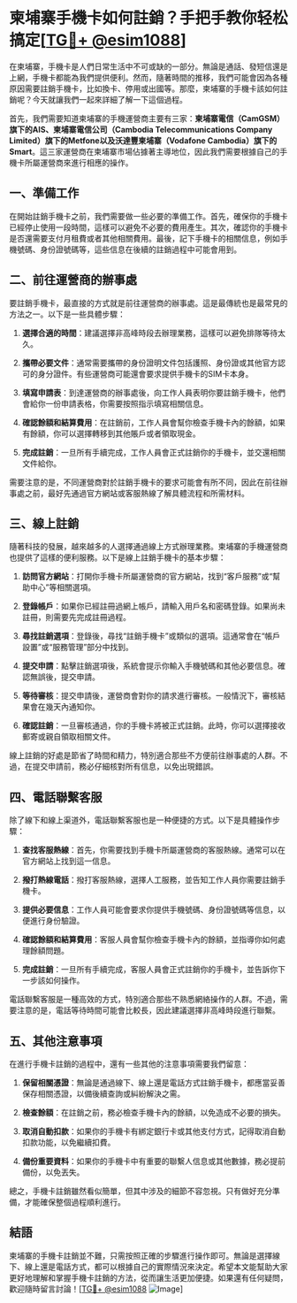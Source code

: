 # 柬埔寨手機卡如何註銷？手把手教你轻松搞定[[TG💪+ @esim1088](https://t.me/s/esim1088)]

在柬埔寨，手機卡是人們日常生活中不可或缺的一部分。無論是通話、發短信還是上網，手機卡都能為我們提供便利。然而，隨著時間的推移，我們可能會因為各種原因需要註銷手機卡，比如換卡、停用或出國等。那麼，柬埔寨的手機卡該如何註銷呢？今天就讓我們一起來詳細了解一下這個過程。

首先，我們需要知道柬埔寨的手機運營商主要有三家：**柬埔寨電信（CamGSM）旗下的AIS、柬埔寨電信公司（Cambodia Telecommunications Company Limited）旗下的Metfone以及沃達豐柬埔寨（Vodafone Cambodia）旗下的Smart**。這三家運營商在柬埔寨市場佔據著主導地位，因此我們需要根據自己的手機卡所屬運營商來進行相應的操作。

## 一、準備工作

在開始註銷手機卡之前，我們需要做一些必要的準備工作。首先，確保你的手機卡已經停止使用一段時間，這樣可以避免不必要的費用產生。其次，確認你的手機卡是否還需要支付月租費或者其他相關費用。最後，記下手機卡的相關信息，例如手機號碼、身份證號碼等，這些信息在後續的註銷過程中可能會用到。

## 二、前往運營商的辦事處

要註銷手機卡，最直接的方式就是前往運營商的辦事處。這是最傳統也是最常見的方法之一。以下是一些具體步驟：

1. **選擇合適的時間**：建議選擇非高峰時段去辦理業務，這樣可以避免排隊等待太久。
   
2. **攜帶必要文件**：通常需要攜帶的身份證明文件包括護照、身份證或其他官方認可的身分證件。有些運營商可能還會要求提供手機卡的SIM卡本身。

3. **填寫申請表**：到達運營商的辦事處後，向工作人員表明你要註銷手機卡，他們會給你一份申請表格，你需要按照指示填寫相關信息。

4. **確認餘額和結算費用**：在註銷前，工作人員會幫你檢查手機卡內的餘額，如果有餘額，你可以選擇轉移到其他賬戶或者領取現金。

5. **完成註銷**：一旦所有手續完成，工作人員會正式註銷你的手機卡，並交還相關文件給你。

需要注意的是，不同運營商對於註銷手機卡的要求可能會有所不同，因此在前往辦事處之前，最好先通過官方網站或客服熱線了解具體流程和所需材料。

## 三、線上註銷

隨著科技的發展，越來越多的人選擇通過線上方式辦理業務。柬埔寨的手機運營商也提供了這樣的便利服務。以下是線上註銷手機卡的基本步驟：

1. **訪問官方網站**：打開你手機卡所屬運營商的官方網站，找到“客戶服務”或“幫助中心”等相關選項。

2. **登錄帳戶**：如果你已經註冊過網上帳戶，請輸入用戶名和密碼登錄。如果尚未註冊，則需要先完成註冊過程。

3. **尋找註銷選項**：登錄後，尋找“註銷手機卡”或類似的選項。這通常會在“帳戶設置”或“服務管理”部分中找到。

4. **提交申請**：點擊註銷選項後，系統會提示你輸入手機號碼和其他必要信息。確認無誤後，提交申請。

5. **等待審核**：提交申請後，運營商會對你的請求進行審核。一般情況下，審核結果會在幾天內通知你。

6. **確認註銷**：一旦審核通過，你的手機卡將被正式註銷。此時，你可以選擇接收郵寄或親自領取相關文件。

線上註銷的好處是節省了時間和精力，特別適合那些不方便前往辦事處的人群。不過，在提交申請前，務必仔細核對所有信息，以免出現錯誤。

## 四、電話聯繫客服

除了線下和線上渠道外，電話聯繫客服也是一种便捷的方式。以下是具體操作步驟：

1. **查找客服熱線**：首先，你需要找到手機卡所屬運營商的客服熱線。通常可以在官方網站上找到這一信息。

2. **撥打熱線電話**：撥打客服熱線，選擇人工服務，並告知工作人員你需要註銷手機卡。

3. **提供必要信息**：工作人員可能會要求你提供手機號碼、身份證號碼等信息，以便進行身份驗證。

4. **確認餘額和結算費用**：客服人員會幫你檢查手機卡內的餘額，並指導你如何處理餘額問題。

5. **完成註銷**：一旦所有手續完成，客服人員會正式註銷你的手機卡，並告訴你下一步該如何操作。

電話聯繫客服是一種高效的方式，特別適合那些不熟悉網絡操作的人群。不過，需要注意的是，電話等待時間可能會比較長，因此建議選擇非高峰時段進行聯繫。

## 五、其他注意事項

在進行手機卡註銷的過程中，還有一些其他的注意事項需要我們留意：

1. **保留相關憑證**：無論是通過線下、線上還是電話方式註銷手機卡，都應當妥善保存相關憑證，以備後續查詢或糾紛解決之需。

2. **檢查餘額**：在註銷之前，務必檢查手機卡內的餘額，以免造成不必要的損失。

3. **取消自動扣款**：如果你的手機卡有綁定銀行卡或其他支付方式，記得取消自動扣款功能，以免繼續扣費。

4. **備份重要資料**：如果你的手機卡中有重要的聯繫人信息或其他數據，務必提前備份，以免丟失。

總之，手機卡註銷雖然看似簡單，但其中涉及的細節不容忽視。只有做好充分準備，才能確保整個過程順利進行。

## 結語

柬埔寨的手機卡註銷並不難，只需按照正確的步驟進行操作即可。無論是選擇線下、線上還是電話方式，都可以根據自己的實際情況來決定。希望本文能幫助大家更好地理解和掌握手機卡註銷的方法，從而讓生活更加便捷。如果還有任何疑問，歡迎隨時留言討論！[[TG💪+ @esim1088](https://t.me/s/esim1088) ![Image](https://i.postimg.cc/4NQfJmqS/Snipaste-2025-05-13-00-14-12.png)]